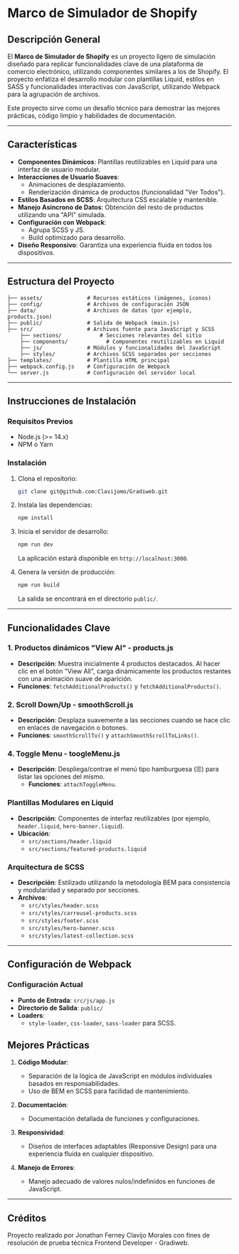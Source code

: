 # Marco de Simulador de Shopify

## Descripción General

El **Marco de Simulador de Shopify** es un proyecto ligero de simulación diseñado para replicar funcionalidades clave de una plataforma de comercio electrónico, utilizando componentes similares a los de Shopify. El proyecto enfatiza el desarrollo modular con plantillas Liquid, estilos en SASS y funcionalidades interactivas con JavaScript, utilizando Webpack para la agrupación de archivos.

Este proyecto sirve como un desafío técnico para demostrar las mejores prácticas, código limpio y habilidades de documentación.

---

## Características

- **Componentes Dinámicos**: Plantillas reutilizables en Liquid para una interfaz de usuario modular.
- **Interacciones de Usuario Suaves**:
  - Animaciones de desplazamiento.
  - Renderización dinámica de productos (funcionalidad "Ver Todos").
- **Estilos Basados en SCSS**: Arquitectura CSS escalable y mantenible.
- **Manejo Asíncrono de Datos**: Obtención del resto de productos utilizando una "API" simulada.
- **Configuración con Webpack**:
  - Agrupa SCSS y JS.
  - Build optimizado para desarrollo.
- **Diseño Responsivo**: Garantiza una experiencia fluida en todos los dispositivos.

---

## Estructura del Proyecto
```
├── assets/              # Recursos estáticos (imágenes, íconos)
├── config/              # Archivos de configuración JSON
├── data/                # Archivos de datos (por ejemplo, products.json)
├── public/              # Salida de Webpack (main.js)
├── src/                 # Archivos fuente para JavaScript y SCSS
    ├── sections/            # Secciones relevantes del sitio
    ├── components/            # Componentes reutilizables en Liquid
    ├── js/              # Módulos y funcionalidades del JavaScript
    ├── styles/          # Archivos SCSS separados por secciones
├── templates/           # Plantilla HTML principal
├── webpack.config.js    # Configuración de Webpack
└── server.js            # Configuración del servidor local
```
---

## Instrucciones de Instalación

### Requisitos Previos

- Node.js (>= 14.x)
- NPM o Yarn

### Instalación

1. Clona el repositorio:
   ```bash
   git clone git@github.com:Clavijomo/Gradiweb.git
   ```

2. Instala las dependencias:

   ```bash
   npm install
   ```

3. Inicia el servidor de desarrollo:

   ```bash
   npm run dev
   ```

   La aplicación estará disponible en `http://localhost:3000`.

4. Genera la versión de producción:

   ```bash
   npm run build
   ```

   La salida se encontrará en el directorio `public/`.
---

## Funcionalidades Clave

### 1. Productos dinámicos "View Al" - products.js
- **Descripción**: Muestra inicialmente 4 productos destacados. Al hacer clic en el botón "View All", carga dinámicamente los productos restantes con una animación suave de aparición.
- **Funciones**: `fetchAdditionalProducts()` y `fetchAdditionalProducts()`.

### 2. Scroll Down/Up - smoothScroll.js
- **Descripción**: Desplaza suavemente a las secciones cuando se hace clic en enlaces de navegación o botones.
- **Funciones**: `smoothScrollTo()` y `attachSmoothScrollToLinks()`.

### 4. Toggle Menu - toogleMenu.js
- **Descripción**: Despliega/contrae el menú tipo hamburguesa (☰) para listar las opciones del mismo.
  - **Funciones**: `attachToggleMenu`.

### Plantillas Modulares en Liquid
- **Descripción**: Componentes de interfaz reutilizables (por ejemplo, `header.liquid`, `hero-banner.liquid`).
- **Ubicación**:
  - `src/sections/header.liquid`
  - `src/sections/featured-products.liquid`

### Arquitectura de SCSS

- **Descripción**: Estilizado utilizando la metodología BEM para consistencia y modularidad y separado por secciones.
- **Archivos**:
  - `src/styles/header.scss`
  - `src/styles/carrousel-products.scss`
  - `src/styles/footer.scss`
  - `src/styles/hero-banner.scss`
  - `src/styles/latest-collection.scss`

---

## Configuración de Webpack

### Configuración Actual

- **Punto de Entrada**: `src/js/app.js`
- **Directorio de Salida**: `public/`
- **Loaders**:
  - `style-loader`, `css-loader`, `sass-loader` para SCSS.

## Mejores Prácticas

1. **Código Modular**:
   - Separación de la lógica de JavaScript en módulos individuales basados en responsabilidades.
   - Uso de BEM en SCSS para facilidad de mantenimiento.

2. **Documentación**:
   - Documentación detallada de funciones y configuraciones.

3. **Responsividad**:
   - Diseños de interfaces adaptables (Responsive Design) para una experiencia fluida en cualquier dispositivo.

4. **Manejo de Errores**:
   - Manejo adecuado de valores nulos/indefinidos en funciones de JavaScript.
---

## Créditos
Proyecto realizado por Jonathan Ferney Clavijo Morales con fines de resolución de prueba técnica Frontend Developer - Gradiweb.